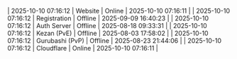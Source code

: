 | 2025-10-10 07:16:12 | Website | Online | 2025-10-10 07:16:11 |
| 2025-10-10 07:16:12 | Registration | Offline | 2025-09-09 16:40:23 |
| 2025-10-10 07:16:12 | Auth Server | Offline | 2025-08-18 09:33:31 |
| 2025-10-10 07:16:12 | Kezan (PvE) | Offline | 2025-08-03 17:58:02 |
| 2025-10-10 07:16:12 | Gurubashi (PvP) | Offline | 2025-08-23 21:44:06 |
| 2025-10-10 07:16:12 | Cloudflare | Online | 2025-10-10 07:16:11 |
